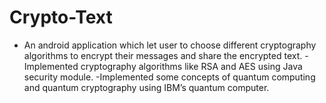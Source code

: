 # Crypto-Text
  - An android application which let user to choose different
    cryptography algorithms to encrypt their messages and share
    the encrypted text.
  -Implemented cryptography algorithms like RSA and AES using
   Java security module.
  -Implemented some concepts of quantum computing and
   quantum cryptography using IBM’s quantum computer.
